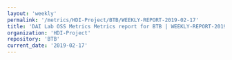 ```yaml
---
layout: 'weekly'
permalink: '/metrics/HDI-Project/BTB/WEEKLY-REPORT-2019-02-17'
title: 'DAI Lab OSS Metrics Metrics report for BTB | WEEKLY-REPORT-2019-02-17'
organization: 'HDI-Project'
repository: 'BTB'
current_date: '2019-02-17'
---
```

